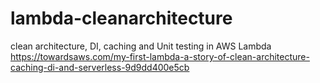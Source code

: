 # lambda-cleanarchitecture
clean architecture, DI, caching and Unit testing in AWS Lambda
https://towardsaws.com/my-first-lambda-a-story-of-clean-architecture-caching-di-and-serverless-9d9dd400e5cb
